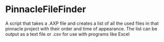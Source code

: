 # PinnacleFileFinder
A script that takes a .AXP file and creates a list of all the used files in that pinnacle project with their order and time of appearance.
The list can be output as a text file or .csv for use with programs like Excel
